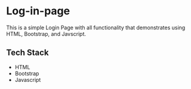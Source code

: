 # Log-in-page
This is a simple Login Page with all functionality that demonstrates using HTML, Bootstrap, and Javscript.
<h2>Tech Stack</h2>
<ul> <li> HTML
<li> Bootstrap
<li> Javascript
</ul>
